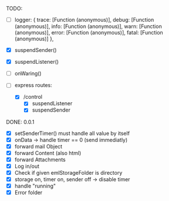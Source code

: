 TODO:
- [ ] logger: {
    trace: [Function (anonymous)],
    debug: [Function (anonymous)],
    info: [Function (anonymous)],
    warn: [Function (anonymous)],
    error: [Function (anonymous)],
    fatal: [Function (anonymous)]
  },

- [x] suspendSender()
- [x] suspendListener()
- [ ] onWaring()
- [ ] express routes:
    - [x] /control
        - [x] suspendListener
        - [x] suspendSender

DONE:
0.0.1
- [x] setSenderTimer() must handle all value by itself
- [x] onData -> handle timer == 0 (send immediatly)
- [x] forward mail Object
- [x] forward Content (also html)
- [x] forward Attachments
- [x] Log in/out
- [x] Check if given emlStorageFolder is directory
- [x] storage on, timer on, sender off -> disable timer
- [x] handle "running"
- [x] Error folder